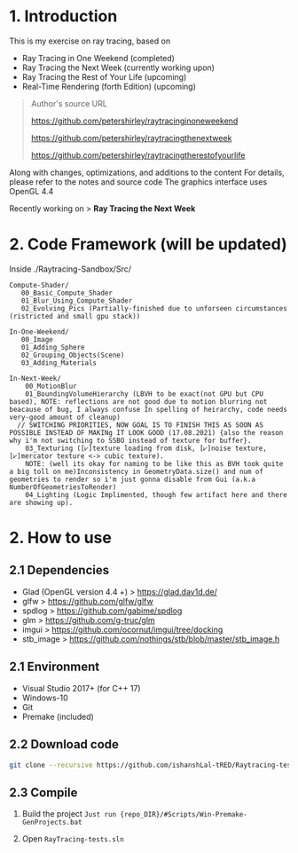 ﻿# 1. Introduction

This is my exercise on ray tracing, based on

- Ray Tracing in One Weekend (completed)
- Ray Tracing the Next Week (currently working upon)
- Ray Tracing the Rest of Your Life (upcoming)
- Real-Time Rendering (forth Edition) (upcoming)

> Author's source URL
>
> https://github.com/petershirley/raytracinginoneweekend
> 
> https://github.com/petershirley/raytracingthenextweek
> 
> https://github.com/petershirley/raytracingtherestofyourlife

Along with changes, optimizations, and additions to the content
For details, please refer to the notes and source code
The graphics interface uses OpenGL 4.4

Recently working on > **Ray Tracing the Next Week**

# 2. Code Framework (will be updated)

Inside ./Raytracing-Sandbox/Src/
```
Compute-Shader/
   00_Basic_Compute_Shader
   01_Blur_Using_Compute_Shader
   02_Evolving_Pics (Partially-finished due to unforseen circumstances (ristricted and small gpu stack))

In-One-Weekend/
   00_Image
   01_Adding_Sphere
   02_Grouping_Objects(Scene)
   03_Adding_Materials

In-Next-Week/
	00_MotionBlur
	01_BoundingVolumeHierarchy (LBVH to be exact(not GPU but CPU based), NOTE: reflections are not good due to motion blurring not beacause of bug, I always confuse In spelling of heirarchy, code needs very-good amount of cleanup)
  // SWITCHING PRIORITIES, NOW GOAL IS TO FINISH THIS AS SOON AS POSSIBLE INSTEAD OF MAKINg IT LOOK GOOD (17.08.2021) {also the reason why i'm not switching to SSBO instead of texture for buffer}. 
    03_Texturing ([⩗]texture loading from disk, [⩗]noise texture, [⩗]mercator texture <-> cubic texture).
	NOTE: (well its okay for naming to be like this as BVH took quite a big toll on me)Inconsistency in GeometryData.size() and num of geometries to render so i'm just gonna disable from Gui (a.k.a NumberOfGeometriesToRender)
    04_Lighting (Logic Implimented, though few artifact here and there are showing up).
```

# 2. How to use

## 2.1 Dependencies

- Glad (OpenGL version 4.4 +) > https://glad.dav1d.de/
- glfw > https://github.com/glfw/glfw
- spdlog > https://github.com/gabime/spdlog
- glm > https://github.com/g-truc/glm
- imgui > https://github.com/ocornut/imgui/tree/docking
- stb_image > https://github.com/nothings/stb/blob/master/stb_image.h

## 2.1 Environment

- Visual Studio 2017+ (for C++ 17)
- Windows-10
- Git
- Premake (included)

## 2.2 Download code

```bash
git clone --recursive https://github.com/ishanshLal-tRED/Raytracing-tests
```

## 2.3 Compile

1. Build the project
`Just run {repo_DIR}/#Scripts/Win-Premake-GenProjects.bat`

2. Open `RayTracing-tests.sln`
